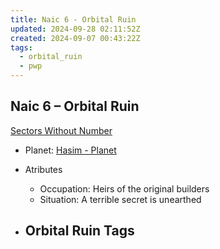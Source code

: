 ```yaml
---
title: Naic 6 - Orbital Ruin
updated: 2024-09-28 02:11:52Z
created: 2024-09-07 00:43:22Z
tags:
  - orbital_ruin
  - pwp
---
```


## Naic 6 &ndash; Orbital Ruin

[Sectors Without Number](https://sectorswithoutnumber.com/sector/bfDcBzTtgpeyLUfwzjio/orbitalRuin/nhj0pnlkk8wsiKijXYhl)

- Planet: [Hasim - Planet](../../../Gaming/StarsWithoutNumber/PiratesWithoutPlunder/Hasim%20-%20Planet.md)

- Atributes
	- Occupation: Heirs of the original builders
	- Situation: A terrible secret is unearthed

- Orbital Ruin Tags
	- 